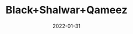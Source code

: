 ---
title: 'Black+Shalwar+Qameez'
date: '2022-01-31' 
metatag: '' 
inventory: '3.0' 
draft: false 
# meta description 
shortDescripton: 'AKB-1992+Black+Shalwar+Qameez'
description: 'Boys'
longdescription: '%3cp%3e%3cb%3eAKB-1992%3c%2fb%3e+Black+Shalwar+Qameez%3c%2fp%3e%3cul%3e%3cli+style%3d%22line-height%3a+1.8%3b%22%3eFabric%3a+Wash+%26amp%3b+Wear%3c%2fli%3e%3cli+style%3d%22line-height%3a+1.8%3b%22%3eFront%3a+Unique+Metal+Anchor%3c%2fli%3e%3cli+style%3d%22line-height%3a+1.8%3b%22%3ePlacket+Inner+Contrast%3c%2fli%3e%3cli+style%3d%22line-height%3a+1.8%3b%22%3eUnique+Metal+Buttons%3c%2fli%3e%3c%2ful%3e'
featured: False
# product Price
price: '2730.0'
# Product Short Description
shortDescription: 'AKB-1992+Black+Shalwar+Qameez'
productID: '6A70F201-6762-EC11-995F-005056B3A416'
type: 'products'
category: 'Boys' 
thumnailproduct: 'https://alkhait.eralive.net/images/products/6A70F201-6762-EC11-995F-005056B3A4161.png' 
images:
  - image: 'images/products/6A70F201-6762-EC11-995F-005056B3A4161.png'  
  - image: 'images/products/6A70F201-6762-EC11-995F-005056B3A4162.png'  
  - image: 'images/products/6A70F201-6762-EC11-995F-005056B3A4163.png'  
Variants:
  - variant:
      ProductVariantID: '8270F201-6762-EC11-995F-005056B3A416'  
      Size: '22'  
      RetailPrice: '2730'  
  - variant:
      ProductVariantID: '9A70F201-6762-EC11-995F-005056B3A416'  
      Size: '24'  
      RetailPrice: '2730'  
  - variant:
      ProductVariantID: 'B270F201-6762-EC11-995F-005056B3A416'  
      Size: '26'  
      RetailPrice: '2730'  
  - variant:
      ProductVariantID: 'CA70F201-6762-EC11-995F-005056B3A416'  
      Size: '28'  
      RetailPrice: '2730'  
  - variant:
      ProductVariantID: 'E270F201-6762-EC11-995F-005056B3A416'  
      Size: '30'  
      RetailPrice: '2730'  
---